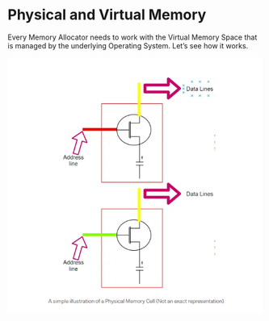 # Physical and Virtual Memory

Every Memory Allocator needs to work with the Virtual Memory Space that is managed by the underlying Operating System. Let’s see how it works. <br>

![](./images/Screenshot_1.png)
